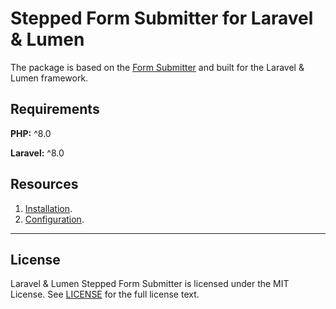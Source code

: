 # Stepped Form Submitter for Laravel & Lumen

The package is based on the
[Form Submitter](https://github.com/alexxxxkkk/form-submitter)
and built for the Laravel & Lumen framework.

## Requirements

**PHP:** ^8.0

**Laravel:** ^8.0

## Resources

1. [Installation](docs/INSTALLATION.md).
2. [Configuration](docs/CONFIGURATION.md).

---

## License

Laravel & Lumen Stepped Form Submitter is licensed under the MIT License.
See [LICENSE](LICENSE) for the full license text.
